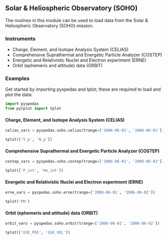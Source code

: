 
## Solar & Heliospheric Observatory (SOHO)
The routines in this module can be used to load data from the Solar & Heliospheric Observatory (SOHO) mission. 

### Instruments
- Charge, Element, and Isotope Analysis System (CELIAS)
- Comprehensive Suprathermal and Energetic Particle Analyzer (COSTEP)
- Energetic and Relativistic Nuclei and Electron experiment (ERNE)
- Orbit (ephemeris and attitude) data (ORBIT)

### Examples
Get started by importing pyspedas and tplot; these are required to load and plot the data:

```python
import pyspedas
from pytplot import tplot
```

#### Charge, Element, and Isotope Analysis System (CELIAS)

```python
celias_vars = pyspedas.soho.celias(trange=['2006-06-01', '2006-06-02'])

tplot(['V_p', 'N_p'])
```


#### Comprehensive Suprathermal and Energetic Particle Analyzer (COSTEP)

```python
costep_vars = pyspedas.soho.costep(trange=['2006-06-01', '2006-06-02'])

tplot(['P_int', 'He_int'])
```


#### Energetic and Relativistic Nuclei and Electron experiment (ERNE)

```python
erne_vars = pyspedas.soho.erne(trange=['2006-06-01', '2006-06-02'])

tplot('PH')
```


#### Orbit (ephemeris and attitude) data (ORBIT)

```python
orbit_vars = pyspedas.soho.orbit(trange=['2006-06-01', '2006-06-02'])

tplot(['GSE_POS', 'GSE_VEL'])
```


    